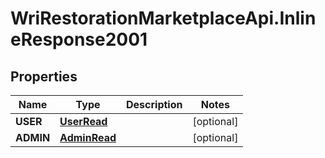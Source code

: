 # WriRestorationMarketplaceApi.InlineResponse2001

## Properties
Name | Type | Description | Notes
------------ | ------------- | ------------- | -------------
**USER** | [**UserRead**](UserRead.md) |  | [optional] 
**ADMIN** | [**AdminRead**](AdminRead.md) |  | [optional] 


